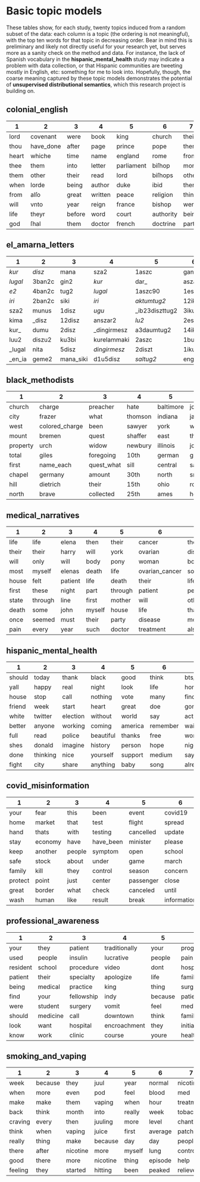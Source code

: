 # Basic topic models
These tables show, for each study, twenty topics induced from a random subset of the data: each column is a topic (the ordering is not meaningful), with the top ten words for that topic in decreasing order.  Bear in mind this is preliminary and likely not directly useful for your research yet, but serves more as a sanity check on the method and data.  For instance, the lack of Spanish vocabulary in the **hispanic\_mental\_health** study may indicate a problem with data collection, or that Hispanic communities are tweeting mostly in English, etc: something for me to look into.  Hopefully, though, the coarse meaning captured by these topic models demonstrates the potential of **unsupervised distributional semantics**, which this research project is building on.

## colonial_english
|1|2|3|4|5|6|7|8|9|10|11|12|13|14|15|16|17|18|19|20|
|---|---|---|---|---|---|---|---|---|---|---|---|---|---|---|---|---|---|---|---|
|lord|covenant|were|book|king|church|their|ſhall|some|from|animal|your|water|haue|john|from|alphabet|underſtood|chriſt|have|
|thou|have_done|after|page|prince|pope|them|ſuch|such|like|four|will|body|vnto|london|part|nonlatin|anno|faith|upon|
|heart|whiche|time|name|england|rome|from|theſe|these|several|evening|what|into|owne|william|called|nonlatin_alphabet|idem|word|been|
|thee|them|into|letter|parliament|biſhop|more|thoſe|shall|where|clearly|then|white|vpon|dear|place|quod|item|holy|every|
|them|other|their|read|lord|biſhops|other|ſhould|should|head|dram|would|wine|hath|land|line|quae|omnibus|scripture|unto|
|when|lorde|being|author|duke|ibid|there|ſome|those|each|thick|good|take|their|thomas|mile|quam|folio|father|will|
|from|alſo|great|written|peace|religion|thing|ſaid|most|river|expression|when|half|them|year|north|ſunt|domini|spirit|give|
|will|vnto|year|reign|france|bishop|were|firſt|first|hour|grown|more|blood|then|printed|land|quia|ergo|thing|never|
|life|theyr|before|word|court|authority|being|againſt|must|light|babylon|make|little|againe|money|there|enim|univerſall|grace|hath|
|god|ſhal|them|doctor|french|doctrine|part|muſt|same|fair|belly|well|then|other|county|other|etiam|maria|true|love|

## el_amarna_letters
|1|2|3|4|5|6|7|8|9|10|11|12|13|14|15|16|17|18|19|20|
|---|---|---|---|---|---|---|---|---|---|---|---|---|---|---|---|---|---|---|---|
|_kur_|_disz_|mana|sza2|1aszc|gan2|1disz|_disz|1barigc|1aszc|_e2gal_|sila3|1aszc|1disz|qe2reb|szumma|nig2|i3ak|_gar|denlil2|
|_lugal_|3ban2c|gin2|_kur_|dar_|asza3|szunigin|_kasz|1aszc|1disz|qe2reb|5disz|1diszt|3disz|_lugal_|_e2_|sza3|lugal|_disz|_lugal_|
|_e2_|4ban2c|tug2|_lugal_|1aszc90|1esze3|2disz|sud2_|2aszc|dumu|ultu|1barig|_dumu_|lugalgu10|ultu|awilum|inim|dumu|2gesz2|muunszub|
|_iri_|2ban2c|siki|_iri_|_aktumtug2_|12iku|3disz|_sza3|2ban2c|blank|na4piili|3ban2|sila3|3ban2_3disz|_kur_|_ku3babbar_|kurra|denlil2le|sze_|kisze3|
|sza2|munus|1disz|_ugu_|_ib23diszttug2|3iku|4disz|sza2|gu4gesz|space|daszszur|1ban2|12aszc|1gesz2|aszszurki|ku3babbar_|dumu|tukumbi|_disz_sze_|ansze3|
|kima|_disz|12disz|anszar2|_lu2_|2esze3|5disz|_gin2|dur3|blank_space|gimir|1disz|1diszt_sila3|arua|daszszur|_asza3_|gesz|munade2e|_gar_|ribba|
|kur_|dumu|2disz|_dingirmesz|a3daumtug2|14iku|masz2|kimin|szunigin|dumuni|_ka2gal_|2ban2|2aszc|2disz|asz2lula|u2ul|dinanna|mubi|5disz|sukkalani|
|luu2|diszu2|ku3bi|kurelammaki|2aszc|1bur3|sila4|_sud2_|ansze|dumunime|_amesz_|szunigin|zu2lum|_me_|_ug3mesz|beel|dingir|he2a|masz2nita2|nidba|
|_lugal|nita|5disz|_dingirmesz_|2diszt|1iku|6disz|_en2_|3aszc|kusz|_me_|dumu|sig15|_na4_|dannuti|lu2_|anna|he2meen|bargal2|sikilla|
|_en_ia|geme2|mana_siki|d1u5disz|_saltug2_|engar|niga|hihi_|engar|usz2|_uruda_|gurusz|kur2|kusz3|gerriia|_sze_|ursag|uru2|udunita2|_ensi2_|

## black_methodists
|1|2|3|4|5|6|7|8|9|10|11|12|13|14|15|16|17|18|19|20|
|---|---|---|---|---|---|---|---|---|---|---|---|---|---|---|---|---|---|---|---|
|church|charge|preacher|hate|baltimore|john|ques|georgia|with|south|mission|station|greenfield|benevolent|mission|that|supplied|quest|jackson|mission|
|city|frazer|what|thomson|indiana|james|what|atlanta|which|east|howe|creek|lexington|total|colored|with|quarterly|have|spring|miss|
|west|colored_charge|been|sawyer|york|william|preacher|augusta|church|north|alabama|athens|charleston|number|supplied|were|member|john|memphis|white|
|mount|bremen|quest|shaffer|east|thomas|ordained|athens|appointed|contribution|colored|tennessee|covington|station|colored_mission|brother|quarterly_conference|none|holly|station|
|property|urch|widow|newbury|illinois|joseph|ques_what|macon|where|west|creek|knoxville|shelbyville|sundayschools|river|last|smith|william|mississippi|ques|
|total|giles|foregoing|10th|german|george|elected|brewster|died|supplied|supplied|river|kentucky|sunday|texas|life|brown|preacher|station|cold|
|first|name_each|quest_what|sill|central|samuel|elected_ordained|charge|received|miss|springville|nashville|walla|school|army|death|city|quest_have|holly_spring|ques_what|
|chapel|germany|amount|30th|north|smith|their|reynolds|born|street|hill|lebanon|morgantown|louisville|black|from|william|admitted|aberdeen|african|
|hill|dietrich|their|15th|ohio|robert|ques_have|georgia_conference|from|bridge|montgomery|wlio|maysville|street|columbia|which|john|from|harris|river|
|north|brave|collected|25th|ames|henry|none_ques|lovejoy|preacher|richmond|colored_mission|abingdon|danville|atkinson|welsh|have|agent|been|colored|indian|

## medical_narratives
|1|2|3|4|5|6|7|8|9|10|11|12|13|14|15|16|17|18|19|20|
|---|---|---|---|---|---|---|---|---|---|---|---|---|---|---|---|---|---|---|---|
|life|life|elena|then|their|cancer|their|patient|family|life|cancer|life|lindsay|patient|said|paul|first|their|death|stroke|
|their|their|harry|will|york|ovarian|disabled|doctor|pain|their|res|myself|will|sense|just|first|friend|paul|will|left|
|will|only|will|body|pony|woman|body|their|will|love|woman|might|family|music|know|life|even|mother|body|first|
|most|myself|elenas|death|life|ovarian_cancer|social|book|body|patient|rsity|stroke|yesterday|felt|room|their|paul|death|home|very|
|house|felt|patient|life|death|their|life|bone|death|world|ovarian_cancer|child|clare|these|them|moment|being|where|than|sarah|
|first|these|night|part|through|patient|people|brain|hospice|than|ovarian|sense|morning|action|patient|then|life|white|many|then|
|state|through|line|first|mother|will|other|bone_marrow|their|through|rsity_res|ould|day|movement|then|boom|sarah|body|must|hospital|
|death|some|john|myself|house|life|than|marrow|make|doctor|life|muscle|last|only|some|finally|once|woman|then|will|
|once|seemed|must|their|party|disease|most|most|most|will|death|then|home|first|doctor|rocky|over|well|life|still|
|pain|every|year|such|doctor|treatment|also|cell|than|long|breast|both|night|through|down|road|robert|father|le|thing|

## hispanic_mental_health
|1|2|3|4|5|6|7|8|9|10|11|12|13|14|15|16|17|18|19|20|
|---|---|---|---|---|---|---|---|---|---|---|---|---|---|---|---|---|---|---|---|
|should|today|thank|black|good|think|bts_twt|trump|wall|this|youre|here|like|dont|come|time|made|california|child|please|
|yall|happy|real|night|look|life|home|more|family|that|woman|right|been|they|ever|first|school|tedlieu|country|help|
|house|stop|call|nothing|vote|many|find|president|under|with|video|every|were|their|down|let|must|state|part|same|
|friend|week|start|heart|great|doe|gonna|would|against|your|tell|well|back|want|best|until|high|democrat|place|bitch|
|white|twitter|election|without|world|say|actually|than|talk|have|live|retweet|last|because|next|change|hand|also|breaking|post|
|better|anyone|working|coming|america|remember|wait|american|point|just|name|doesnt|then|some|since|open|court|republican|called|hard|
|full|read|police|beautiful|thanks|free|word|government|campaign|from|everything|mean|work|them|youtube|hour|public|dear|parent|report|
|shes|donald|imagine|history|person|hope|nigga|border|making|when|lost|doing|show|take|long|wanna|comment|bill|question|health|
|done|thinking|nice|yourself|support|medium|saying|again|true|what|seen|federal|feel|shit|told|morning|justice|congress|yeah|finally|
|fight|city|share|anything|baby|song|already|fire|lmao|about|amazing|left|follow|keep|crime|favorite|judge|party|build|move|

## covid_misinformation
|1|2|3|4|5|6|7|8|9|10|11|12|13|14|15|16|17|18|19|20|
|---|---|---|---|---|---|---|---|---|---|---|---|---|---|---|---|---|---|---|---|
|your|fear|this|been|event|covid19|rate|death|will|from|more|positive|outbreak|sick|case|help|news|corona|trump|house|
|home|market|that|test|flight|spread|penny|down|after|china|than|first|health|mask|confirmed|against|medium|virus|president|white|
|hand|thats|with|testing|cancelled|update|washington|number|here|wuhan|amid|tested|say|million|breaking|month|care|corona_virus|american|biden|
|stay|economy|have|have_been|minister|please|scientist|italy|week|patient|novel|tested_positive|state|face|report|vaccine|india|watch|travel|worse|
|keep|another|people|symptom|open|school|post|hour|some|chinese|novel_coronavirus|county|pandemic|bill|total|fight|change|conference|realdonaldtrump|white_house|
|safe|stock|about|under|game|march|claim|covid_19|should|hospital|latest|person|world|high|south|next|deal|press|question|child|
|family|kill|they|control|season|concern|reason|lockdown|could|city|more_than|contact|government|food|korea|business|citizen|cure|democrat|ready|
|protect|point|just|center|passenger|close|actually|shut|disease|medical|europe|japan|response|leave|confirmed_case|support|believe|name|america|head|
|great|border|what|check|canceled|until|racist|three|day|iran|caused|test_positive|public|paper|reported|working|hoax|hold|president_trump|street|
|wash|human|like|result|break|information|calling|toll|back|doctor|breaking_news|second|official|morning|south_korea|social|fake|seems|administration|election|

## professional_awareness
|1|2|3|4|5|6|7|8|9|10|11|12|13|14|15|16|17|18|19|20|
|---|---|---|---|---|---|---|---|---|---|---|---|---|---|---|---|---|---|---|---|
|your|they|patient|traditionally|your|program|logistics|your|university|know|your|question|hour|ampx200b|september|year|your|carib|vaccine|con|
|used|people|insulin|lucrative|people|pain|manifest|loan|school|your|patient|they|year|ampx200b_ampx200b|through|school|school|school|card|pro|
|resident|school|procedure|video|dont|hospital|quitter|student|medicine|accreditation|they|read|research|personal_statement|march|would|interview|people|your|hosp|
|patient|their|specialty|apologize|life|family|yalls|plan|school_medicine|thing|them|were|school|statement|august|really|program|those|order|louis|
|being|medical|practice|king|thing|surgery|transfered|dont|medical|make|resident|lecture|volunteering|personal|february|class|application|might|suit|barnesjewish|
|find|your|fellowship|indy|because|patient|rowing|read|college|back|when|issue|shadowing|theme|flight|know|applicant|fail|government|match|
|were|student|surgery|vomit|feel|medical|gpawas|resident|state|when|dont|test|clinical|pain_management|board|been|some|your|thats|match_list|
|should|medicine|call|downtown|think|family_medicine|climb|interest|michigan|knowledge|attending|also|volunteer|central|january|dont|cycle|little|wear|barnesjewish_hosp|
|look|want|hospital|encroachment|they|initial|orgo1|military|list|patient|know|asian|mcat|winning|girl|after|question|skill|percentile|hosp_louis|
|know|work|clinic|course|youre|health|rehearsing|make|college_medicine|people|some|group|health|morphine|medical|take|mcat|listen|credit|second_look|

## smoking_and_vaping
|1|2|3|4|5|6|7|8|9|10|11|12|13|14|15|16|17|18|19|20|
|---|---|---|---|---|---|---|---|---|---|---|---|---|---|---|---|---|---|---|---|
|week|because|they|juul|year|normal|nicotine|after|nicotine|there|week|might|ampx200b|them|been|risk|when|when|year|craving|
|when|more|even|pod|feel|blood|med|thing|because|these|thing|there|people|need|when|year|know|think|after|they|
|make|make|them|vaping|when|hour|treatment|when|thing|because|still|help|when|work|feel|cancer|them|through|well|without|
|back|think|month|into|really|week|tobacco|ampx200b|choice|people|because|avoid|there|there|nicotine|study|been|more|quitting|partner|
|craving|every|then|juuling|more|level|chantix|more|need|never|much|itll|vaping|every|year|your_risk|they|into|ampx200b|because|
|think|when|vaping|juice|first|average|patch|week|when|thing|didnt|relationship|more|stop|didnt|smoker|because|make|know|keep|
|really|thing|make|because|day|day|people|good|option|fucking|started|craving|because|into|life|declined|life|made|day|life|
|there|after|nicotine|more|myself|lung|control|them|still|know|home|give|know|more|really|lung|myself|smoker|craving|them|
|good|there|more|nicotine|thing|episode|help|day|weed|right|when|think|been|through|know|disease|more|minute|thing|know|
|feeling|they|started|hitting|been|peaked|reliever|first|then|then|every|whatever|than|they|even|that_neversmoker|didnt|urge|myself|relationship|

